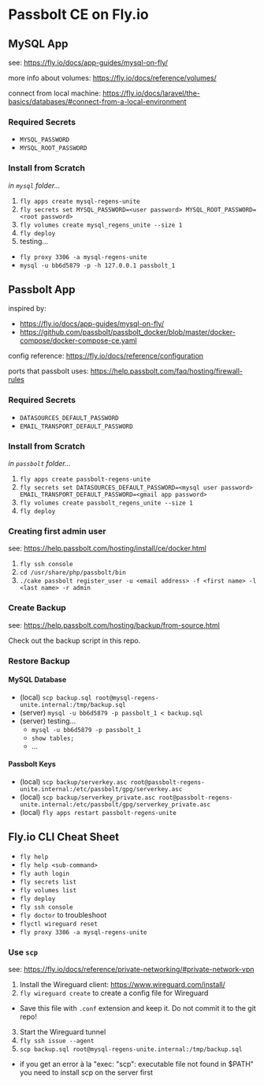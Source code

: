 # Passbolt CE on Fly.io

## MySQL App

see: https://fly.io/docs/app-guides/mysql-on-fly/

more info about volumes: https://fly.io/docs/reference/volumes/

connect from local machine: https://fly.io/docs/laravel/the-basics/databases/#connect-from-a-local-environment


### Required Secrets

- `MYSQL_PASSWORD`
- `MYSQL_ROOT_PASSWORD`


### Install from Scratch

*in `mysql` folder...*

1. `fly apps create mysql-regens-unite`
2. `fly secrets set MYSQL_PASSWORD=<user password> MYSQL_ROOT_PASSWORD=<root password>`
3. `fly volumes create mysql_regens_unite --size 1`
4. `fly deploy`
5. testing...
  - `fly proxy 3306 -a mysql-regens-unite`
  - `mysql -u bb6d5879 -p -h 127.0.0.1 passbolt_1`

## Passbolt App

inspired by:
- https://fly.io/docs/app-guides/mysql-on-fly/
- https://github.com/passbolt/passbolt_docker/blob/master/docker-compose/docker-compose-ce.yaml

config reference: https://fly.io/docs/reference/configuration

ports that passbolt uses: https://help.passbolt.com/faq/hosting/firewall-rules


### Required Secrets

- `DATASOURCES_DEFAULT_PASSWORD`
- `EMAIL_TRANSPORT_DEFAULT_PASSWORD`


### Install from Scratch

*in `passbolt` folder...*

1. `fly apps create passbolt-regens-unite`
2. `fly secrets set DATASOURCES_DEFAULT_PASSWORD=<mysql user password> EMAIL_TRANSPORT_DEFAULT_PASSWORD=<gmail app password>`
3. `fly volumes create passbolt_regens_unite --size 1`
4. `fly deploy`


### Creating first admin user

see: https://help.passbolt.com/hosting/install/ce/docker.html

1. `fly ssh console`
2. `cd /usr/share/php/passbolt/bin`
3. `./cake passbolt register_user -u <email address> -f <first name> -l <last name> -r admin`


### Create Backup

see: https://help.passbolt.com/hosting/backup/from-source.html

Check out the backup script in this repo.


### Restore Backup

#### MySQL Database

- (local) `scp backup.sql root@mysql-regens-unite.internal:/tmp/backup.sql`
- (server) `mysql -u bb6d5879 -p passbolt_1 < backup.sql`
- (server) testing...
  - `mysql -u bb6d5879 -p passbolt_1`
  - `show tables;`
  - ...


#### Passbolt Keys

- (local) `scp backup/serverkey.asc root@passbolt-regens-unite.internal:/etc/passbolt/gpg/serverkey.asc`
- (local) `scp backup/serverkey_private.asc root@passbolt-regens-unite.internal:/etc/passbolt/gpg/serverkey_private.asc`
- (local) `fly apps restart passbolt-regens-unite`


## Fly.io CLI Cheat Sheet

- `fly help`
- `fly help <sub-command>`
- `fly auth login`
- `fly secrets list`
- `fly volumes list`
- `fly deploy`
- `fly ssh console`
- `fly doctor` to troubleshoot
- `flyctl wireguard reset`
- `fly proxy 3306 -a mysql-regens-unite`


### Use `scp`

see: https://fly.io/docs/reference/private-networking/#private-network-vpn

1. Install the Wireguard client: https://www.wireguard.com/install/
2. `fly wireguard create` to create a config file for Wireguard
  - Save this file with `.conf` extension and keep it. Do not commit it to the git repo!
3. Start the Wireguard tunnel
4. `fly ssh issue --agent`
5. `scp backup.sql root@mysql-regens-unite.internal:/tmp/backup.sql`
  - if you get an error à la "exec: "scp": executable file not found in $PATH" you need to install scp on the server first
